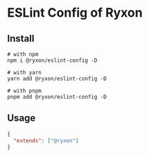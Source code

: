 # ESLint Config of Ryxon

## Install

```shell
# with npm
npm i @ryxon/eslint-config -D

# with yarn
yarn add @ryxon/eslint-config -D

# with pnpm
pnpm add @ryxon/eslint-config -D
```

## Usage

```json
{
  "extends": ["@ryxon"]
}
```
